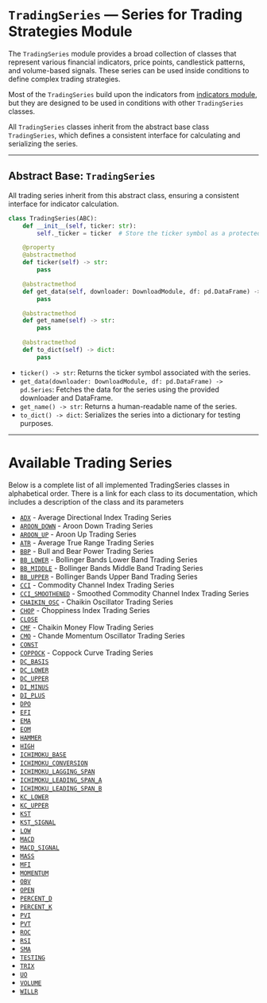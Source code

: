 
# `TradingSeries` — Series for Trading Strategies Module

The `TradingSeries` module provides a broad collection of classes that represent various financial indicators, price points, candlestick patterns, and volume-based signals. These series can be used inside conditions to define complex trading strategies.

Most of the `TradingSeries` build upon the indicators from [indicators module](indicators.md), but they are designed to be used in conditions with other `TradingSeries` classes.

All `TradingSeries` classes inherit from the abstract base class `TradingSeries`, which defines a consistent interface for calculating and serializing the series.

---

## Abstract Base: `TradingSeries`

All trading series inherit from this abstract class, ensuring a consistent interface for indicator calculation.

```python
class TradingSeries(ABC):
    def __init__(self, ticker: str):
        self._ticker = ticker  # Store the ticker symbol as a protected attribute

    @property
    @abstractmethod
    def ticker(self) -> str:
        pass

    @abstractmethod
    def get_data(self, downloader: DownloadModule, df: pd.DataFrame) -> pd.Series:
        pass

    @abstractmethod
    def get_name(self) -> str:
        pass

    @abstractmethod
    def to_dict(self) -> dict:
        pass
```

- `ticker() -> str`: Returns the ticker symbol associated with the series.
- `get_data(downloader: DownloadModule, df: pd.DataFrame) -> pd.Series`: Fetches the data for the series using the provided downloader and DataFrame.
- `get_name() -> str`: Returns a human-readable name of the series.
- `to_dict() -> dict`: Serializes the series into a dictionary for testing purposes.

---

# Available Trading Series

Below is a complete list of all implemented TradingSeries classes in alphabetical order. There is a link for each class to its documentation, which includes a description of the class and its parameters

- [`ADX`](trading_series/adx.md) - Average Directional Index Trading Series
- [`AROON_DOWN`](trading_series/aroon_down.md) - Aroon Down Trading Series
- [`AROON_UP`](trading_series/aroon_up.md) - Aroon Up Trading Series
- [`ATR`](trading_series/atr.md) - Average True Range Trading Series
- [`BBP`](trading_series/bbp.md) - Bull and Bear Power Trading Series
- [`BB_LOWER`](trading_series/bb_lower.md) - Bollinger Bands Lower Band Trading Series
- [`BB_MIDDLE`](trading_series/bb_middle.md) - Bollinger Bands Middle Band Trading Series
- [`BB_UPPER`](trading_series/bb_upper.md) - Bollinger Bands Upper Band Trading Series
- [`CCI`](trading_series/cci.md) - Commodity Channel Index Trading Series
- [`CCI_SMOOTHENED`](trading_series/cci_smoothened.md) - Smoothed Commodity Channel Index Trading Series
- [`CHAIKIN_OSC`](trading_series/chaikin_osc.md) - Chaikin Oscillator Trading Series
- [`CHOP`](trading_series/chop.md) - Choppiness Index Trading Series
- [`CLOSE`](trading_series/close.md)
- [`CMF`](trading_series/cmf.md) - Chaikin Money Flow Trading Series
- [`CMO`](trading_series/cmo.md) - Chande Momentum Oscillator Trading Series
- [`CONST`](trading_series/const.md)
- [`COPPOCK`](trading_series/coppock.md) - Coppock Curve Trading Series
- [`DC_BASIS`](trading_series/dc_basis.md)
- [`DC_LOWER`](trading_series/dc_lower.md)
- [`DC_UPPER`](trading_series/dc_upper.md)
- [`DI_MINUS`](trading_series/di_minus.md)
- [`DI_PLUS`](trading_series/di_plus.md)
- [`DPO`](trading_series/dpo.md)
- [`EFI`](trading_series/efi.md)
- [`EMA`](trading_series/ema.md)
- [`EOM`](trading_series/eom.md)
- [`HAMMER`](trading_series/hammer.md)
- [`HIGH`](trading_series/high.md)
- [`ICHIMOKU_BASE`](trading_series/ichimoku_base.md)
- [`ICHIMOKU_CONVERSION`](trading_series/ichimoku_conversion.md)
- [`ICHIMOKU_LAGGING_SPAN`](trading_series/ichimoku_lagging_span.md)
- [`ICHIMOKU_LEADING_SPAN_A`](trading_series/ichimoku_leading_span_a.md)
- [`ICHIMOKU_LEADING_SPAN_B`](trading_series/ichimoku_leading_span_b.md)
- [`KC_LOWER`](trading_series/kc_lower.md)
- [`KC_UPPER`](trading_series/kc_upper.md)
- [`KST`](trading_series/kst.md)
- [`KST_SIGNAL`](trading_series/kst_signal.md)
- [`LOW`](trading_series/low.md)
- [`MACD`](trading_series/macd.md)
- [`MACD_SIGNAL`](trading_series/macd_signal.md)
- [`MASS`](trading_series/mass.md)
- [`MFI`](trading_series/mfi.md)
- [`MOMENTUM`](trading_series/momentum.md)
- [`OBV`](trading_series/obv.md)
- [`OPEN`](trading_series/open.md)
- [`PERCENT_D`](trading_series/percent_d.md)
- [`PERCENT_K`](trading_series/percent_k.md)
- [`PVI`](trading_series/pvi.md)
- [`PVT`](trading_series/pvt.md)
- [`ROC`](trading_series/roc.md)
- [`RSI`](trading_series/rsi.md)
- [`SMA`](trading_series/sma.md)
- [`TESTING`](trading_series/testing.md)
- [`TRIX`](trading_series/trix.md)
- [`UO`](trading_series/uo.md)
- [`VOLUME`](trading_series/volume.md)
- [`WILLR`](trading_series/willr.md)